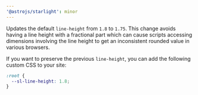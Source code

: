 ```yaml
---
'@astrojs/starlight': minor
---
```


Updates the default `line-height` from `1.8` to `1.75`. This change avoids having a line height with a fractional part which can cause scripts accessing dimensions involving the line height to get an inconsistent rounded value in various browsers.

If you want to preserve the previous `line-height`, you can add the following custom CSS to your site:

```css
:root {
  --sl-line-height: 1.8;
}
```
